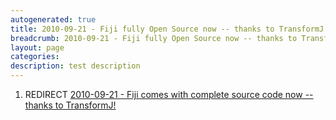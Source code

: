 ```yaml
---
autogenerated: true
title: 2010-09-21 - Fiji fully Open Source now -- thanks to TransformJ!
breadcrumb: 2010-09-21 - Fiji fully Open Source now -- thanks to TransformJ!
layout: page
categories: 
description: test description
---
```


1.  REDIRECT [2010-09-21 - Fiji comes with complete source code now -- thanks to TransformJ!](2010-09-21_-_Fiji_comes_with_complete_source_code_now_--_thanks_to_TransformJ! )
